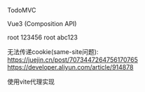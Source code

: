 TodoMVC

Vue3 (Composition API)

root 123456
root abc123

无法传递cookie(same-site问题): 
https://juejin.cn/post/7073447264756170765
https://developer.aliyun.com/article/914878

使用vite代理实现